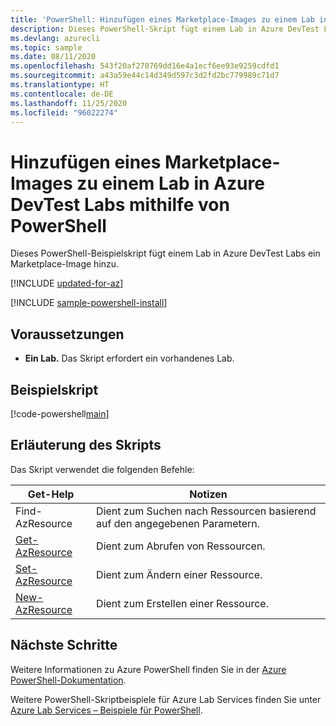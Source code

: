 ```yaml
---
title: 'PowerShell: Hinzufügen eines Marketplace-Images zu einem Lab in Azure DevTest Labs'
description: Dieses PowerShell-Skript fügt einem Lab in Azure DevTest Labs ein Marketplace-Image hinzu.
ms.devlang: azurecli
ms.topic: sample
ms.date: 08/11/2020
ms.openlocfilehash: 543f20af270769dd16e4a1ecf6ee93e9259cdfd1
ms.sourcegitcommit: a43a59e44c14d349d597c3d2fd2bc779989c71d7
ms.translationtype: HT
ms.contentlocale: de-DE
ms.lasthandoff: 11/25/2020
ms.locfileid: "96022274"
---
```

# <a name="use-powershell-to-add-a-marketplace-image-to-a-lab-in-azure-devtest-labs"></a>Hinzufügen eines Marketplace-Images zu einem Lab in Azure DevTest Labs mithilfe von PowerShell

Dieses PowerShell-Beispielskript fügt einem Lab in Azure DevTest Labs ein Marketplace-Image hinzu. 

[!INCLUDE [updated-for-az](../../../includes/updated-for-az.md)]

[!INCLUDE [sample-powershell-install](../../../includes/sample-powershell-install-no-ssh.md)]

## <a name="prerequisites"></a>Voraussetzungen
* **Ein Lab.** Das Skript erfordert ein vorhandenes Lab. 

## <a name="sample-script"></a>Beispielskript

[!code-powershell[main](../../../powershell_scripts/devtest-lab/add-marketplace-images-to-lab/add-marketplace-images-to-lab.ps1 "Add marketplace images to a lab")]

## <a name="script-explanation"></a>Erläuterung des Skripts

Das Skript verwendet die folgenden Befehle: 

| Get-Help | Notizen |
|---|---|
| Find-AzResource | Dient zum Suchen nach Ressourcen basierend auf den angegebenen Parametern. |
| [Get-AzResource](/powershell/module/az.resources/get-azresource) | Dient zum Abrufen von Ressourcen. |
| [Set-AzResource](/powershell/module/az.resources/set-azresource) | Dient zum Ändern einer Ressource. |
| [New-AzResource](/powershell/module/az.resources/new-azresource) | Dient zum Erstellen einer Ressource. |

## <a name="next-steps"></a>Nächste Schritte

Weitere Informationen zu Azure PowerShell finden Sie in der [Azure PowerShell-Dokumentation](/powershell/).

Weitere PowerShell-Skriptbeispiele für Azure Lab Services finden Sie unter [Azure Lab Services – Beispiele für PowerShell](../samples-powershell.md).
